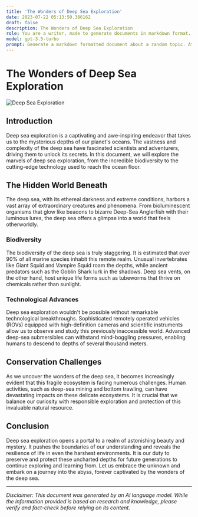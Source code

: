 ```yaml
---
title: 'The Wonders of Deep Sea Exploration'
date: 2023-07-22 05:13:50.386162
draft: false
description: The Wonders of Deep Sea Exploration
role: You are a writer, made to generate documents in markdown format. It is very important that all of the documents you generate are in valid markdown format.
model: gpt-3.5-turbo
prompt: Generate a markdown formatted document about a random topic. At the bottom, include a disclaimer explaining that the document was generated by you. The first line of the document should be the title. Make sure that the entire document is in proper markdown format, using a mix of various tags to make the document visually appealing.
---
```


# The Wonders of Deep Sea Exploration

![Deep Sea Exploration](https://example.com/deepsea.jpg)

## Introduction

Deep sea exploration is a captivating and awe-inspiring endeavor that takes us to the mysterious depths of our planet's oceans. The vastness and complexity of the deep sea have fascinated scientists and adventurers, driving them to unlock its secrets. In this document, we will explore the marvels of deep sea exploration, from the incredible biodiversity to the cutting-edge technology used to reach the ocean floor.

## The Hidden World Beneath

The deep sea, with its ethereal darkness and extreme conditions, harbors a vast array of extraordinary creatures and phenomena. From bioluminescent organisms that glow like beacons to bizarre Deep-Sea Anglerfish with their luminous lures, the deep sea offers a glimpse into a world that feels otherworldly.

### Biodiversity

The biodiversity of the deep sea is truly staggering. It is estimated that over 90% of all marine species inhabit this remote realm. Unusual invertebrates like Giant Squid and Vampire Squid roam the depths, while ancient predators such as the Goblin Shark lurk in the shadows. Deep sea vents, on the other hand, host unique life forms such as tubeworms that thrive on chemicals rather than sunlight.

### Technological Advances

Deep sea exploration wouldn't be possible without remarkable technological breakthroughs. Sophisticated remotely operated vehicles (ROVs) equipped with high-definition cameras and scientific instruments allow us to observe and study this previously inaccessible world. Advanced deep-sea submersibles can withstand mind-boggling pressures, enabling humans to descend to depths of several thousand meters.

## Conservation Challenges

As we uncover the wonders of the deep sea, it becomes increasingly evident that this fragile ecosystem is facing numerous challenges. Human activities, such as deep-sea mining and bottom trawling, can have devastating impacts on these delicate ecosystems. It is crucial that we balance our curiosity with responsible exploration and protection of this invaluable natural resource.

## Conclusion

Deep sea exploration opens a portal to a realm of astonishing beauty and mystery. It pushes the boundaries of our understanding and reveals the resilience of life in even the harshest environments. It is our duty to preserve and protect these uncharted depths for future generations to continue exploring and learning from. Let us embrace the unknown and embark on a journey into the abyss, forever captivated by the wonders of the deep sea.

---

*Disclaimer: This document was generated by an AI language model. While the information provided is based on research and knowledge, please verify and fact-check before relying on its content.*